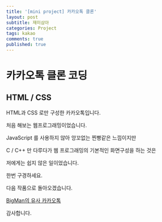 ```yaml
---
title: '[mini project] 카카오톡 클론'
layout: post
subtitle: 재미삼아
categories: Project
tags: kakao
comments: true
published: true
---
```

# 카카오톡 클론 코딩

## HTML / CSS

HTML과 CSS 로만 구성한 카카오톡입니다.

처음 해보는 웹프로그래밍이었습니다. 

JavaScript 를 사용하지 않아 앙꼬없는 찐빵같은 느낌이지만

C / C++ 만 다루다가 웹 프로그래밍의 기본적인 화면구성을 하는 것은

저에게는 쉽지 않은 일이었습니다.

한번 구경하세요.

다음 작품으로 돌아오겠습니다.


[BigMan의 유사 카카오톡](https://bigmanbigmind.github.io/kokoa-2020/)

감사합니다.